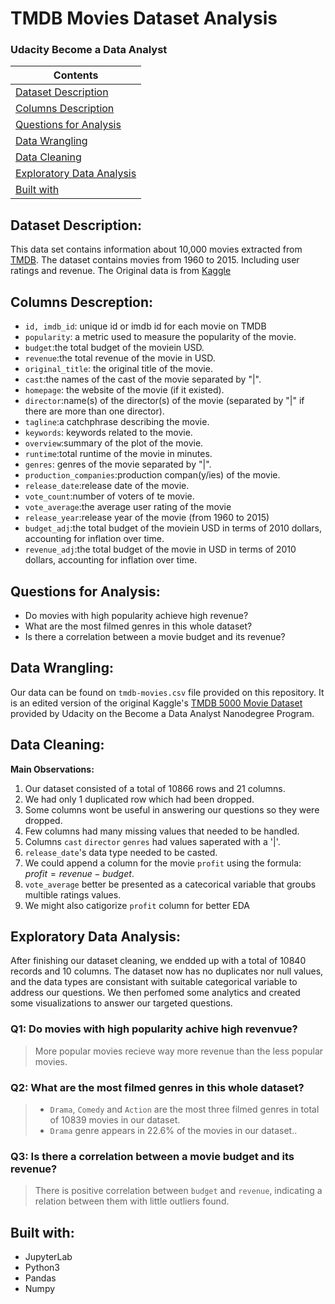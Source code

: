 # TMDB Movies Dataset Analysis 
### Udacity Become a Data Analyst

| Contents 											 	   	|
| -------- 											 	   	|
| [Dataset Description](#Dataset-Description)			   	|
| [Columns Description](#Columns-Description) 		   		|
| [Questions for Analysis](#Questions-for-Analysis)	   		|
| [Data Wrangling](#Data-Wrangling)					   		|
| [Data Cleaning](#Data-Cleaning)						   	|
| [Exploratory Data Analysis](#Exploratory-Data-Analysis)	|
| [Built with](#Built-with)							   		|

## Dataset Description: 
This data set contains information about 10,000 movies extracted from [TMDB](https://www.themoviedb.org/). The dataset contains movies from 1960 to 2015. Including user ratings and revenue. The Original data is from [Kaggle](https://www.kaggle.com/tmdb/tmdb-movie-metadata)

## Columns Descreption:
- `id, imdb_id`: unique id or imdb id for each movie on TMDB
- `popularity`: a metric used to measure the popularity of the movie.
- `budget`:the total budget of the moviein USD.
- `revenue`:the total revenue of the movie in USD.
- `original_title`: the original title of the movie.
- `cast`:the names of the cast of the movie separated by "|".
- `homepage`: the website of the movie (if it existed).
- `director`:name(s) of the director(s) of the movie (separated by "|" if there are more than one director).
- `tagline`:a catchphrase describing the movie.
- `keywords`: keywords related to the movie.
- `overview`:summary of the plot of the movie.
- `runtime`:total runtime of the movie in minutes.
- `genres`: genres of the movie separated by "|".
- `production_companies`:production compan(y/ies) of the movie.
- `release_date`:release date of the movie.
- `vote_count`:number of voters of te movie.
- `vote_average`:the average user rating of the movie
- `release_year`:release year of the movie (from 1960 to 2015)
- `budget_adj`:the total budget of the moviein USD in terms of 2010 dollars, accounting for inflation over time.
- `revenue_adj`:the total budget of the movie in USD in terms of 2010 dollars, accounting for inflation over time.

## Questions for Analysis:
- Do movies with high popularity achieve high revenue?
- What are the most filmed genres in this whole dataset?
- Is there a correlation between a movie budget and its revenue?

## Data Wrangling:
Our data can be found on `tmdb-movies.csv` file provided on this repository. It is an edited version of the original Kaggle's [TMDB 5000 Movie Dataset](https://www.kaggle.com/tmdb/tmdb-movie-metadata) provided by Udacity on the Become a Data Analyst Nanodegree Program. 

## Data Cleaning:
**Main Observations:**
1. Our dataset consisted of a total of 10866 rows and 21 columns.
2. We had only 1 duplicated row which had been dropped.
3. Some columns wont be useful in answering our questions so they were dropped.
4. Few columns had many missing values that needed to be handled.
5. Columns `cast` `director` `genres` had values saperated with a '|'.
6. `release_date`'s data type needed to be casted.
7. We could append a column for the movie `profit` using the formula: $profit = revenue - budget$.
8. `vote_average` better be presented as a catecorical variable that groubs multible ratings values.
9. We might also catigorize `profit` column for better EDA

## Exploratory Data Analysis:
After finishing our dataset cleaning, we endded up with a total of 10840 records and 10 columns. The dataset now has no duplicates nor null values, and the data types are consistant with suitable categorical variable to address our questions.
We then perfomed some analytics and created some visualizations to answer our targeted questions.
### Q1: Do movies with high popularity achive high revenvue?
> More popular movies recieve way more revenue than the less popular movies.

### Q2: What are the most filmed genres in this whole dataset?
> - `Drama`, `Comedy` and `Action` are the most three filmed genres in total of 10839 movies in our dataset.
> - `Drama` genre appears in 22.6% of the movies in our dataset..

### Q3: Is there a correlation between a movie budget and its revenue?
> There is positive correlation between `budget` and `revenue`, indicating a relation between them with little outliers found. 

## Built with:
- JupyterLab
- Python3
- Pandas
- Numpy
